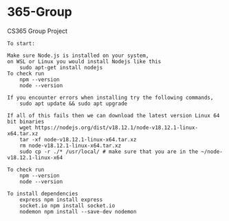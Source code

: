 # 365-Group
CS365 Group Project

    To start:

    Make sure Node.js is installed on your system,
    on WSL or Linux you would install Nodejs like this 
        sudo apt-get install nodejs
    To check run 
        npm --version 
        node --version

    If you encounter errors when installing try the following commands, 
        sudo apt update && sudo apt upgrade

    If all of this fails then we can download the latest version Linux 64 bit binaries
        wget https://nodejs.org/dist/v18.12.1/node-v18.12.1-linux-x64.tar.xz
        tar -xf node-v18.12.1-linux-x64.tar.xz
        rm node-v18.12.1-linux-x64.tar.xz
        sudo cp -r ./* /usr/local/ # make sure that you are in the ~/node-v18.12.1-linux-x64

    To check run 
        npm --version 
        node --version

    To install dependencies
        express npm install express
        socket.io npm install socket.io
        nodemon npm install --save-dev nodemon

